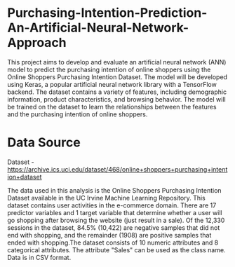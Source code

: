 # Purchasing-Intention-Prediction-An-Artificial-Neural-Network-Approach

This project aims to develop and evaluate an artificial neural network (ANN) model to predict the purchasing intention of online shoppers using the Online Shoppers Purchasing Intention Dataset. The model will be developed using Keras, a popular artificial neural network library with a TensorFlow backend. The dataset contains a variety of features, including demographic information, product characteristics, and browsing behavior. The model will be trained on the dataset to learn the relationships between the features and the purchasing intention of online shoppers.

# Data Source

Dataset - https://archive.ics.uci.edu/dataset/468/online+shoppers+purchasing+intention+dataset

The data used in this analysis is the Online Shoppers Purchasing Intention Dataset available in the UC Irvine Machine Learning Repository. This dataset contains user activities in the e-commerce domain. There are 17 predictor variables and 1 target variable that determine whether a user will go shopping after browsing the website (just result in a sale). Of the 12,330 sessions in the dataset, 84.5% (10,422) are negative samples that did not end with shopping, and the remainder (1908) are positive samples that ended with shopping.The dataset consists of 10 numeric attributes and 8 categorical attributes. The attribute "Sales" can be used as the class name. Data is in CSV format.

